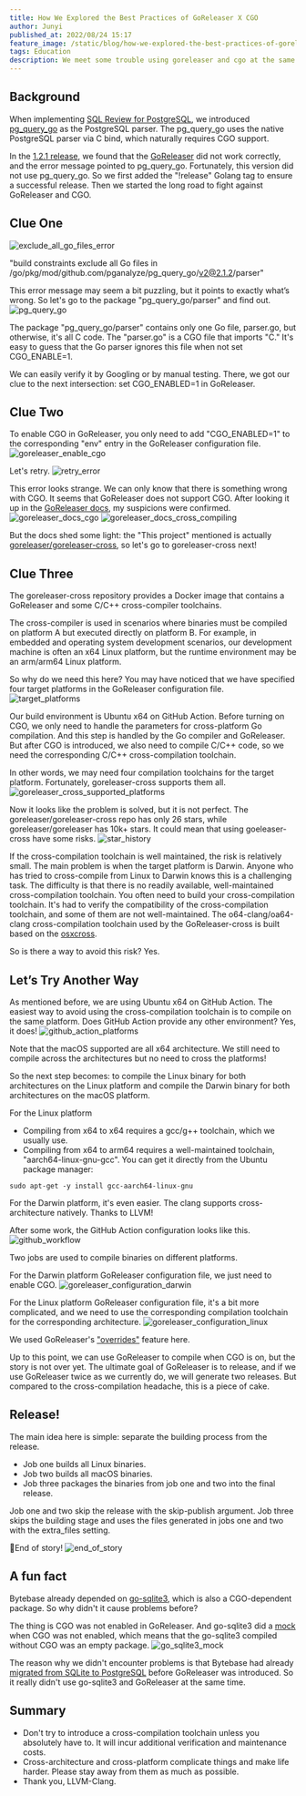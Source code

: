 ```yaml
---
title: How We Explored the Best Practices of GoReleaser X CGO
author: Junyi
published_at: 2022/08/24 15:17
feature_image: /static/blog/how-we-explored-the-best-practices-of-goreleaser-x-cgo/banner.webp
tags: Education
description: We meet some trouble using goreleaser and cgo at the same time. This blog tells how we found the best practices. 
---
```


## Background

When implementing [SQL Review for PostgreSQL](https://www.bytebase.com/docs/sql-review/review-rules/supported-rules), we introduced [pg_query_go](https://github.com/pganalyze/pg_query_go) as the PostgreSQL parser. The pg_query_go uses the native PostgreSQL parser via C bind, which naturally requires CGO support.

In the [1.2.1 release](https://github.com/Bytebase/Bytebase/tree/release/1.2.1), we found that the [GoReleaser](https://github.com/goreleaser/goreleaser) did not work correctly, and the error message pointed to pg_query_go. Fortunately, this version did not use pg_query_go. So we first added the "!release" Golang tag to ensure a successful release. Then we started the long road to fight against GoReleaser and CGO.

## Clue One
![exclude_all_go_files_error](/static/blog/how-we-explored-the-best-practices-of-goreleaser-x-cgo/exclude_all_go_files_error.webp)

"build constraints exclude all Go files in /go/pkg/mod/github.com/pganalyze/pg_query_go/v2@2.1.2/parser"

This error message may seem a bit puzzling, but it points to exactly what’s wrong. So let's go to the package "pg_query_go/parser" and find out.
![pg_query_go](/static/blog/how-we-explored-the-best-practices-of-goreleaser-x-cgo/pg_query_go.webp)

The package "pg_query_go/parser" contains only one Go file, parser.go, but otherwise, it's all C code. The "parser.go" is a CGO file that imports "C." It's easy to guess that the Go parser ignores this file when not set CGO_ENABLE=1.

We can easily verify it by Googling or by manual testing. There, we got our clue to the next intersection: set CGO_ENABLED=1 in GoReleaser.

## Clue Two

To enable CGO in GoReleaser, you only need to add "CGO_ENABLED=1" to the corresponding "env" entry in the GoReleaser configuration file.
![goreleaser_enable_cgo](/static/blog/how-we-explored-the-best-practices-of-goreleaser-x-cgo/goreleaser_enable_cgo.webp)

Let's retry.
![retry_error](/static/blog/how-we-explored-the-best-practices-of-goreleaser-x-cgo/retry_error.webp)

This error looks strange. We can only know that there is something wrong with CGO. It seems that GoReleaser does not support CGO. After looking it up in the [GoReleaser docs](https://goreleaser.com/limitations/cgo/?h=cgo), my suspicions were confirmed.
![goreleaser_docs_cgo](/static/blog/how-we-explored-the-best-practices-of-goreleaser-x-cgo/goreleaser_docs_cgo.webp)
![goreleaser_docs_cross_compiling](/static/blog/how-we-explored-the-best-practices-of-goreleaser-x-cgo/goreleaser_docs_cross_compiling.webp)

But the docs shed some light: the "This project" mentioned is actually [goreleaser/goreleaser-cross](https://github.com/goreleaser/goreleaser-cross), so let's go to goreleaser-cross next!

## Clue Three

The goreleaser-cross repository provides a Docker image that contains a GoReleaser and some C/C++ cross-compiler toolchains.

The cross-compiler is used in scenarios where binaries must be compiled on platform A but executed directly on platform B. For example, in embedded and operating system development scenarios, our development machine is often an x64 Linux platform, but the runtime environment may be an arm/arm64 Linux platform.

So why do we need this here? You may have noticed that we have specified four target platforms in the GoReleaser configuration file.
![target_platforms](/static/blog/how-we-explored-the-best-practices-of-goreleaser-x-cgo/target_platforms.webp)

Our build environment is Ubuntu x64 on GitHub Action. Before turning on CGO, we only need to handle the parameters for cross-platform Go compilation. And this step is handled by the Go compiler and GoReleaser. But after CGO is introduced, we also need to compile C/C++ code, so we need the corresponding C/C++ cross-compilation toolchain.

In other words, we may need four compilation toolchains for the target platform. Fortunately,  goreleaser-cross supports them all.
![goreleaser_cross_supported_platforms](/static/blog/how-we-explored-the-best-practices-of-goreleaser-x-cgo/goreleaser_cross_supported_platforms.webp)

Now it looks like the problem is solved, but it is not perfect. The goreleaser/goreleaser-cross repo has only 26 stars, while goreleaser/goreleaser has 10k+ stars. It could mean that using goeleaser-cross have some risks.
![star_history](/static/blog/how-we-explored-the-best-practices-of-goreleaser-x-cgo/star_history.webp)

If the cross-compilation toolchain is well maintained, the risk is relatively small. The main problem is when the target platform is Darwin. Anyone who has tried to cross-compile from Linux to Darwin knows this is a challenging task. The difficulty is that there is no readily available, well-maintained cross-compilation toolchain. You often need to build your cross-compilation toolchain. It's had to verify the compatibility of the cross-compilation toolchain, and some of them are not well-maintained. The o64-clang/oa64-clang cross-compilation toolchain used by the GoReleaser-cross is built based on the [osxcross](https://github.com/tpoechtrager/osxcross).

So is there a way to avoid this risk? Yes.

## Let’s Try Another Way

As mentioned before, we are using Ubuntu x64 on GitHub Action. The easiest way to avoid using the cross-compilation toolchain is to compile on the same platform. Does GitHub Action provide any other environment? Yes, it does!
![github_action_platforms](/static/blog/how-we-explored-the-best-practices-of-goreleaser-x-cgo/github_action_platforms.webp)

Note that the macOS supported are all x64 architecture. We still need to compile across the architectures but no need to cross the platforms!

So the next step becomes: to compile the Linux binary for both architectures on the Linux platform and compile the Darwin binary for both architectures on the macOS platform.

For the Linux platform

- Compiling from x64 to x64 requires a gcc/g++ toolchain, which we usually use.
- Compiling from x64 to arm64 requires a well-maintained toolchain, "aarch64-linux-gnu-gcc". You can get it directly from the Ubuntu package manager:
```shell
sudo apt-get -y install gcc-aarch64-linux-gnu
```

For the Darwin platform, it's even easier. The clang supports cross-architecture natively. Thanks to LLVM!

After some work, the GitHub Action configuration looks like this.
![github_workflow](/static/blog/how-we-explored-the-best-practices-of-goreleaser-x-cgo/github_workflow.webp)

Two jobs are used to compile binaries on different platforms.

For the Darwin platform GoReleaser configuration file, we just need to enable CGO.
![goreleaser_configuration_darwin](/static/blog/how-we-explored-the-best-practices-of-goreleaser-x-cgo/goreleaser_configuration_darwin.webp)

For the Linux platform GoReleaser configuration file, it's a bit more complicated, and we need to use the corresponding compilation toolchain for the corresponding architecture.
![goreleaser_configuration_linux](/static/blog/how-we-explored-the-best-practices-of-goreleaser-x-cgo/goreleaser_configuration_linux.webp)

We used GoReleaser's ["overrides"](https://goreleaser.com/customization/build/) feature here.

Up to this point, we can use GoReleaser to compile when CGO is on, but the story is not over yet. The ultimate goal of GoReleaser is to release, and if we use GoReleaser twice as we currently do, we will generate two releases. But compared to the cross-compilation headache, this is a piece of cake.

## Release!

The main idea here is simple: separate the building process from the release.

- Job one builds all Linux binaries.
- Job two builds all macOS binaries.
- Job three packages the binaries from job one and two into the final release.

Job one and two skip the release with the skip-publish argument. Job three skips the building stage and uses the files generated in jobs one and two with the extra_files setting.

🚀End of story!
![end_of_story](/static/blog/how-we-explored-the-best-practices-of-goreleaser-x-cgo/end_of_story.webp)

## A fun fact

Bytebase already depended on [go-sqlite3](https://github.com/mattn/go-sqlite3), which is also a CGO-dependent package. So why didn't it cause problems before?

The thing is CGO was not enabled in GoReleaser. And go-sqlite3 did a [mock](https://github.com/mattn/go-sqlite3/blob/master/static_mock.go) when CGO was not enabled, which means that the go-sqlite3 compiled without CGO was an empty package.
![go_sqlite3_mock](/static/blog/how-we-explored-the-best-practices-of-goreleaser-x-cgo/go_sqlite3_mock.webp)

The reason why we didn't encounter problems is that Bytebase had already [migrated from SQLite to PostgreSQL](https://www.bytebase.com/blog/database-migration-sqlite-to-postgresql) before GoReleaser was introduced. So it really didn't use go-sqlite3 and GoReleaser at the same time.

## Summary

- Don't try to introduce a cross-compilation toolchain unless you absolutely have to. It will incur additional verification and maintenance costs.
- Cross-architecture and cross-platform complicate things and make life harder. Please stay away from them as much as possible.
- Thank you, LLVM-Clang.
